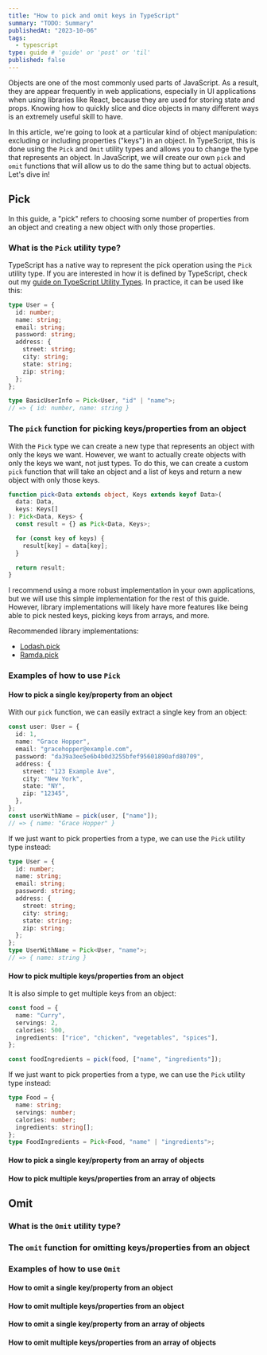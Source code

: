 ```yaml
---
title: "How to pick and omit keys in TypeScript"
summary: "TODO: Summary"
publishedAt: "2023-10-06"
tags:
  - typescript
type: guide # 'guide' or 'post' or 'til'
published: false
---
```


Objects are one of the most commonly used parts of JavaScript. As a result, they are appear frequently in web applications, especially in UI applications when using libraries like React, because they are used for storing state and props. Knowing how to quickly slice and dice objects in many different ways is an extremely useful skill to have.

In this article, we're going to look at a particular kind of object manipulation: excluding or including properties ("keys") in an object. In TypeScript, this is done using the `Pick` and `Omit` utility types and allows you to change the type that represents an object. In JavaScript, we will create our own `pick` and `omit` functions that will allow us to do the same thing but to actual objects. Let's dive in!

## Pick

In this guide, a "pick" refers to choosing some number of properties from an object and creating a new object with only those properties.

### What is the `Pick` utility type?

TypeScript has a native way to represent the pick operation using the `Pick` utility type. If you are interested in how it is defined by TypeScript, check out my [guide on TypeScript Utility Types](/blog/typescript-utility-types#picktype-keys). In practice, it can be used like this:

```ts
type User = {
  id: number;
  name: string;
  email: string;
  password: string;
  address: {
    street: string;
    city: string;
    state: string;
    zip: string;
  };
};

type BasicUserInfo = Pick<User, "id" | "name">;
// => { id: number, name: string }
```

### The `pick` function for picking keys/properties from an object

With the `Pick` type we can create a new type that represents an object with only the keys we want. However, we want to actually create objects with only the keys we want, not just types. To do this, we can create a custom `pick` function that will take an object and a list of keys and return a new object with only those keys.

```ts
function pick<Data extends object, Keys extends keyof Data>(
  data: Data,
  keys: Keys[]
): Pick<Data, Keys> {
  const result = {} as Pick<Data, Keys>;

  for (const key of keys) {
    result[key] = data[key];
  }

  return result;
}
```

I recommend using a more robust implementation in your own applications, but we will use this simple implementation for the rest of this guide. However, library implementations will likely have more features like being able to pick nested keys, picking keys from arrays, and more.

Recommended library implementations:

- [Lodash.pick](https://lodash.com/docs/4.17.15#pick)
- [Ramda.pick](https://ramdajs.com/docs/#pick)

### Examples of how to use `Pick`

#### How to pick a single key/property from an object

With our `pick` function, we can easily extract a single key from an object:

```ts
const user: User = {
  id: 1,
  name: "Grace Hopper",
  email: "gracehopper@example.com",
  password: "da39a3ee5e6b4b0d3255bfef95601890afd80709",
  address: {
    street: "123 Example Ave",
    city: "New York",
    state: "NY",
    zip: "12345",
  },
};
const userWithName = pick(user, ["name"]);
// => { name: "Grace Hopper" }
```

If we just want to pick properties from a type, we can use the `Pick` utility type instead:

```ts
type User = {
  id: number;
  name: string;
  email: string;
  password: string;
  address: {
    street: string;
    city: string;
    state: string;
    zip: string;
  };
};
type UserWithName = Pick<User, "name">;
// => { name: string }
```

#### How to pick multiple keys/properties from an object

It is also simple to get multiple keys from an object:

```ts
const food = {
  name: "Curry",
  servings: 2,
  calories: 500,
  ingredients: ["rice", "chicken", "vegetables", "spices"],
};

const foodIngredients = pick(food, ["name", "ingredients"]);
```

If we just want to pick properties from a type, we can use the `Pick` utility type instead:

```ts
type Food = {
  name: string;
  servings: number;
  calories: number;
  ingredients: string[];
};
type FoodIngredients = Pick<Food, "name" | "ingredients">;
```

#### How to pick a single key/property from an array of objects

#### How to pick multiple keys/properties from an array of objects

## Omit

### What is the `Omit` utility type?

### The `omit` function for omitting keys/properties from an object

### Examples of how to use `Omit`

#### How to omit a single key/property from an object

#### How to omit multiple keys/properties from an object

#### How to omit a single key/property from an array of objects

#### How to omit multiple keys/properties from an array of objects
